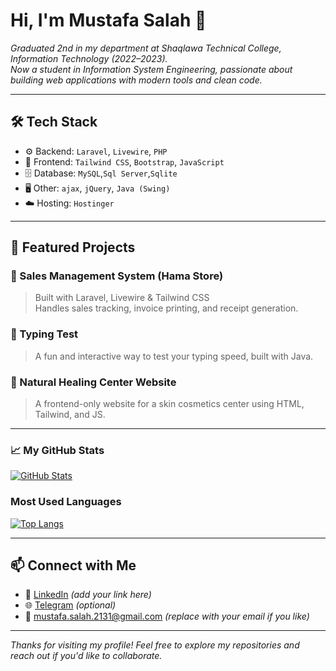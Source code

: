 <!--
  Header image: 1280x640
  You can upload an image to your repo and replace the link below
-->
<!-- <p align="center">
  <img src="https://via.placeholder.com/1280x640.png?text=Welcome+to+My+GitHub+Profile" alt="Profile Banner" />
</p> -->

# Hi, I'm Mustafa Salah 👋


_Graduated 2nd in my department at Shaqlawa Technical College, Information Technology (2022–2023)._  
_Now a student in Information System Engineering, passionate about building web applications with modern tools and clean code._


---

## 🛠 Tech Stack
- ⚙️ Backend: `Laravel`, `Livewire`, `PHP`
- 💅 Frontend: `Tailwind CSS`, `Bootstrap`, `JavaScript`
- 🗄️ Database: `MySQL`,`Sql Server`,`Sqlite`
- 🖥️ Other: `ajax`, `jQuery`, `Java (Swing)`
- ☁️ Hosting: `Hostinger`

---

## 📂 Featured Projects
### 🔹 Sales Management System (Hama Store)
> Built with Laravel, Livewire & Tailwind CSS  
Handles sales tracking, invoice printing, and receipt generation.

### 🔹 Typing Test
> A fun and interactive way to test your typing speed, built with Java.

### 🔹 Natural Healing Center Website
> A frontend-only website for a skin cosmetics center using HTML, Tailwind, and JS.

---


### 📈 My GitHub Stats

[![GitHub Stats](https://github-readme-stats.vercel.app/api?username=mustafa-salah-1&show_icons=true&theme=dark)](https://github.com/anuraghazra/github-readme-stats)

### Most Used Languages

[![Top Langs](https://github-readme-stats.vercel.app/api/top-langs/?username=mustafa-salah-1&layout=compact&theme=dark)](https://github.com/anuraghazra/github-readme-stats)

---

## 📫 Connect with Me

- 💼 [LinkedIn](https://www.linkedin.com/in/mustafa-salah-8299b332a?utm_source=share&utm_campaign=share_via&utm_content=profile&utm_medium=android_app) _(add your link here)_
- 🌐 [Telegram](https://t.me/m0_s1a) _(optional)_
- 📧 mustafa.salah.2131@gmail.com _(replace with your email if you like)_

---

_Thanks for visiting my profile! Feel free to explore my repositories and reach out if you'd like to collaborate._

